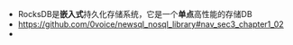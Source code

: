 - RocksDB是**嵌入式**持久化存储系统，它是一个**单点**高性能的存储DB
- https://github.com/0voice/newsql_nosql_library#nav_sec3_chapter1_02
-
